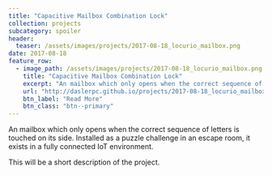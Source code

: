 ```yaml
---
title: "Capacitive Mailbox Combination Lock"
collection: projects
subcategory: spoiler
header: 
  teaser: /assets/images/projects/2017-08-18_locurio_mailbox.png
date: 2017-08-18
feature_row: 
  - image_path: /assets/images/projects/2017-08-18_locurio_mailbox.png
    title: "Capacitive Mailbox Combination Lock"
    excerpt: "An mailbox which only opens when the correct sequence of letters is touched on its side.  Installed as a puzzle challenge in an escape room, it exists in a fully connected IoT environment."
    url: "http://daslerpc.github.io/projects/2017-08-18_locurio_mailbox"
    btn_label: "Read More"
    btn_class: "btn--primary"
---
```


An mailbox which only opens when the correct sequence of letters is touched on its side.  Installed as a puzzle challenge in an escape room, it exists in a fully connected IoT environment.

This will be a short description of the project.